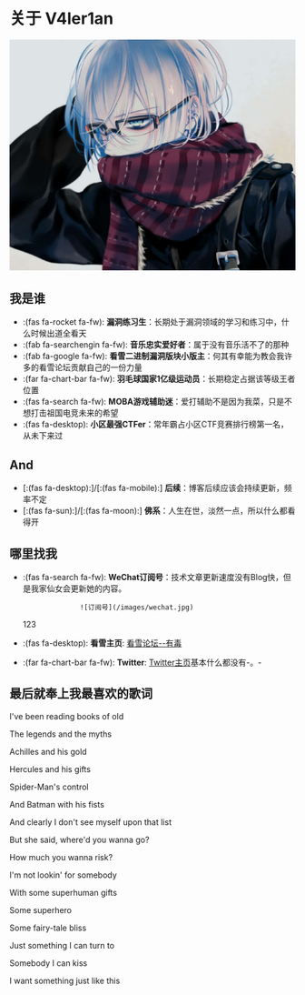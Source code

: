 # 关于 V4ler1an


![Hugo 主题 LoveIt](/images/head1.jpeg " ")

## 我是谁

* :(fas fa-rocket fa-fw): **漏洞练习生**：长期处于漏洞领域的学习和练习中，什么时候出道全看天
* :(fab fa-searchengin fa-fw): **音乐忠实爱好者**：属于没有音乐活不了的那种
* :(fab fa-google fa-fw): **看雪二进制漏洞版块小版主**：何其有幸能为教会我许多的看雪论坛贡献自己的一份力量
* :(far fa-chart-bar fa-fw): **羽毛球国家1亿级运动员**：长期稳定占据该等级王者位置
* :(fas fa-search fa-fw): **MOBA游戏辅助迷**：爱打辅助不是因为我菜，只是不想打击祖国电竞未来的希望
* :(fas fa-desktop): **小区最强CTFer**：常年霸占小区CTF竞赛排行榜第一名，从未下来过

## And

* [:(fas fa-desktop):]/[:(fas fa-mobile):] **后续**：博客后续应该会持续更新，频率不定
* [:(fas fa-sun):]/[:(fas fa-moon):] **佛系**：人生在世，淡然一点，所以什么都看得开

## 哪里找我

* :(fas fa-search fa-fw): **WeChat订阅号**：技术文章更新速度没有Blog快，但是我家仙女会更新她的内容。

                    ![订阅号](/images/wechat.jpg)
  123
* :(fas fa-desktop): **看雪主页**: [看雪论坛--有毒](https://bbs.pediy.com/user-home-779730.htm)
* :(far fa-chart-bar fa-fw): **Twitter**: [Twitter主页](https://twitter.com/YaoyaoShaw)基本什么都没有-。-

## 最后就奉上我最喜欢的歌词

I've been reading books of old <br/>  

The legends and the myths<br/> 

Achilles and his gold<br/>

Hercules and his gifts<br/>

Spider-Man's control<br/>

And Batman with his fists<br/> 

And clearly I don't see myself upon that list<br/>

But she said, where'd you wanna go?<br/>  

How much you wanna risk?  <br/> 

I'm not lookin' for somebody  <br/> 

With some superhuman gifts  <br/> 

Some superhero  <br/> 

Some fairy-tale bliss<br/>   

Just something I can turn to<br/>   

Somebody I can kiss  <br/> 

I want something just like this<br/>
